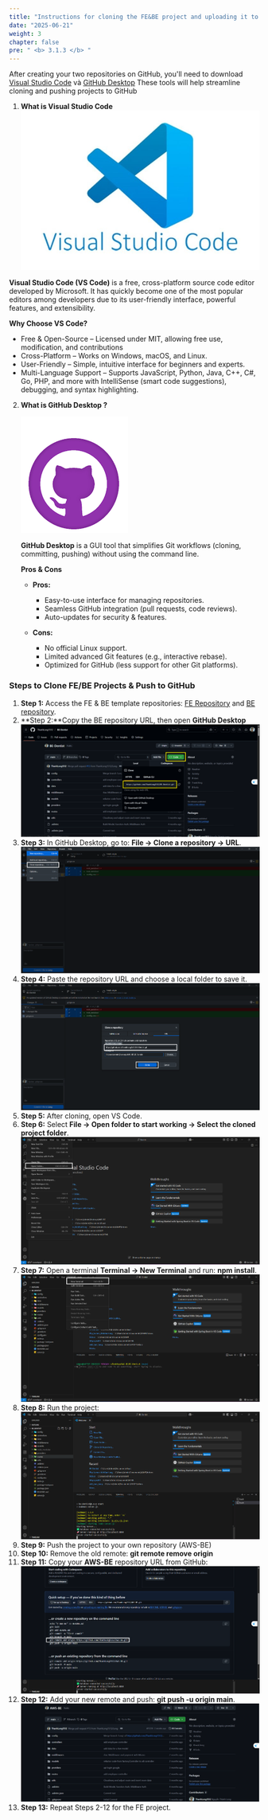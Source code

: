```yaml
---
title: "Instructions for cloning the FE&BE project and uploading it to Github Repository"
date: "2025-06-21"
weight: 3
chapter: false
pre: " <b> 3.1.3 </b> "
---
```


After creating your two repositories on GitHub, you'll need to download [Visual Studio Code](https://code.visualstudio.com/) và [GitHub Desktop](https://desktop.github.com/download/)
These tools will help streamline cloning and pushing projects to GitHub

1. **What is Visual Studio Code**
   ![VSCODE](/images/3.Containerization/3.1/3.1.3/2.png)

**Visual Studio Code (VS Code)** is a free, cross-platform source code editor developed by Microsoft. It has quickly become one of the most popular editors among developers due to its user-friendly interface, powerful features, and extensibility.

**Why Choose VS Code?**

- Free & Open-Source – Licensed under MIT, allowing free use, modification, and contributions
- Cross-Platform – Works on Windows, macOS, and Linux.
- User-Friendly – Simple, intuitive interface for beginners and experts.
- Multi-Language Support – Supports JavaScript, Python, Java, C++, C#, Go, PHP, and more with IntelliSense (smart code suggestions), debugging, and syntax highlighting.

2. **What is GitHub Desktop ?**

   ![GitHub Desktop](/images/3.Containerization/3.1/3.1.3/1.png)

   **GitHub Desktop** is a GUI tool that simplifies Git workflows (cloning, committing, pushing) without using the command line.

   **Pros & Cons**

   - **Pros:**

     - Easy-to-use interface for managing repositories.
     - Seamless GitHub integration (pull requests, code reviews).
     - Auto-updates for security & features.

   - **Cons:**

     - No official Linux support.
     - Limited advanced Git features (e.g., interactive rebase).
     - Optimized for GitHub (less support for other Git platforms).

### Steps to Clone FE/BE Projects & Push to GitHub

1. **Step 1:** Access the FE & BE template repositories: [FE Repository](https://github.com/ThanhLong1512/FE-Dentist) and [BE repository](https://github.com/ThanhLong1512/BE-Dentist).
2. **Step 2:**Copy the BE repository URL, then open **GitHub Desktop**
   ![GitHub Desktop](/images/3.Containerization/3.1/3.1.3/3.png)
3. **Step 3:** In GitHub Desktop, go to: **File -> Clone a repository -> URL**.
   ![GitHub Desktop](/images/3.Containerization/3.1/3.1.3/4.png)
4. **Step 4:** Paste the repository URL and choose a local folder to save it.
   ![GitHub Desktop](/images/3.Containerization/3.1/3.1.3/5.png)
5. **Step 5:** After cloning, open VS Code.
6. **Step 6:** Select **File -> Open folder to start working -> Select the cloned project folder**.
   ![GitHub Desktop](/images/3.Containerization/3.1/3.1.3/6.png)
7. **Step 7:** Open a terminal **Terminal -> New Terminal** and run: **npm install**.
   ![GitHub Desktop](/images/3.Containerization/3.1/3.1.3/7.png)
8. **Step 8:** Run the project:
   ![GitHub Desktop](/images/3.Containerization/3.1/3.1.3/8.png)
9. **Step 9:** Push the project to your own repository (AWS-BE)
10. **Step 10:** Remove the old remote: **git remote remove origin**
11. **Step 11:** Copy your **AWS-BE** repository URL from GitHub:
    ![GitHub Desktop](/images/3.Containerization/3.1/3.1.3/9.png)
12. **Step 12:** Add your new remote and push: **git push -u origin main**.
    ![GitHub Desktop](/images/3.Containerization/3.1/3.1.3/10.png)
13. **Step 13:** Repeat Steps 2-12 for the FE project.
